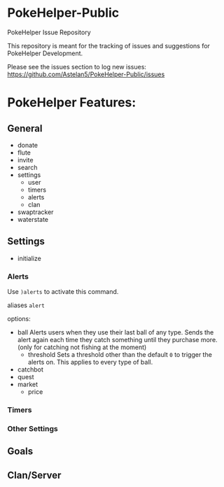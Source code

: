 # PokeHelper-Public
PokeHelper Issue Repository

This repository is meant for the tracking of issues and suggestions for PokeHelper Development.

Please see the issues section to log new issues:
https://github.com/Astelan5/PokeHelper-Public/issues

# PokeHelper Features:

## General
- donate
- flute
- invite
- search
- settings
  - user
  - timers
  - alerts
  - clan
- swaptracker
- waterstate

## Settings
- initialize
### Alerts
Use `)alerts` to activate this command.

aliases `alert`

options:
- ball
  Alerts users when they use their last ball of any type. Sends the alert again each time they catch something until they purchase more. (only for catching not fishing at the moment)
  - threshold
  Sets a threshold other than the default `0` to trigger the alerts on. This applies to every type of ball.
- catchbot
- quest
- market
  - price

### Timers

### Other Settings

## Goals

## Clan/Server
